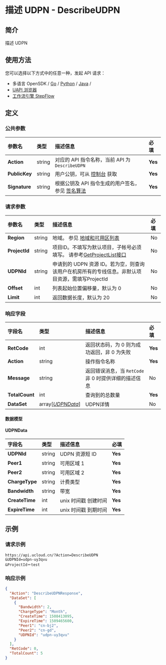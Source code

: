 # 描述 UDPN - DescribeUDPN

## 简介

描述 UDPN






## 使用方法

您可以选择以下方式中的任意一种，发起 API 请求：
- 多语言 OpenSDK / [Go](https://github.com/ucloud/ucloud-sdk-go) / [Python](https://github.com/ucloud/ucloud-sdk-python3) / [Java](https://github.com/ucloud/ucloud-sdk-java) /
- [UAPI 浏览器](https://console.ucloud.cn/uapi/detail?id=DescribeUDPN)
- [工作流引擎 StepFlow](https://console.ucloud.cn/stepflow/manage/)


## 定义

### 公共参数

| 参数名 | 类型 | 描述信息 | 必填 |
|:---|:---|:---|:---|
| **Action**     | string  | 对应的 API 指令名称，当前 API 为 `DescribeUDPN`                        | **Yes** |
| **PublicKey**  | string  | 用户公钥，可从 [控制台](https://console.ucloud.cn/uapi/apikey) 获取                                             | **Yes** |
| **Signature**  | string  | 根据公钥及 API 指令生成的用户签名，参见 [签名算法](api/summary/signature.md)  | **Yes** |

### 请求参数

| 参数名 | 类型 | 描述信息 | 必填 |
|:---|:---|:---|:---|
| **Region** | string | 地域。 参见 [地域和可用区列表](api/summary/regionlist) |No|
| **ProjectId** | string | 项目ID。不填写为默认项目，子帐号必须填写。 请参考[GetProjectList接口](api/summary/get_project_list) |No|
| **UDPNId** | string | 申请到的 UDPN 资源 ID。若为空，则查询该用户在机房所有的专线信息。非默认项目资源，需填写ProjectId |No|
| **Offset** | int | 列表起始位置偏移量，默认为 0 |No|
| **Limit** | int | 返回数据长度，默认为 20 |No|

### 响应字段

| 字段名 | 类型 | 描述信息 | 必填 |
|:---|:---|:---|:---|
| **RetCode** | int | 返回状态码，为 0 则为成功返回，非 0 为失败 |**Yes**|
| **Action** | string | 操作指令名称 |**Yes**|
| **Message** | string | 返回错误消息，当 `RetCode` 非 0 时提供详细的描述信息 |No|
| **TotalCount** | int | 查询到的总数量 |**Yes**|
| **DataSet** | array[[*UDPNData*](#UDPNData)] | UDPN详情 |No|

#### 数据模型


#### UDPNData

| 字段名 | 类型 | 描述信息 | 必填 |
|:---|:---|:---|:---|
| **UDPNId** | string | UDPN 资源短 ID |**Yes**|
| **Peer1** | string | 可用区域 1 |**Yes**|
| **Peer2** | string | 可用区域 2 |**Yes**|
| **ChargeType** | string | 计费类型 |**Yes**|
| **Bandwidth** | string | 带宽 |**Yes**|
| **CreateTime** | int | unix 时间戳 创建时间 |**Yes**|
| **ExpireTime** | int | unix 时间戳 到期时间 |**Yes**|

## 示例

### 请求示例
    
```
https://api.ucloud.cn/?Action=DescribeUDPN
&UDPNId=udpn-uy3qvu
&ProjectId＝test
```

### 响应示例
    
```json
{
  "Action": "DescribeUDPNResponse",
  "DataSet": [
    {
      "Bandwidth": 2,
      "ChargeType": "Month",
      "CreateTime": 1508413095,
      "ExpireTime": 1509465600,
      "Peer1": "cn-bj2",
      "Peer2": "cn-gd",
      "UDPNId": "udpn-uy3qvu"
    }
  ],
  "RetCode": 0,
  "TotalCount": 5
}
```





